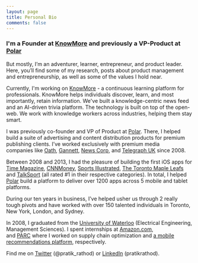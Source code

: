 ```yaml
---
layout: page
title: Personal Bio
comments: false
---
```


### I'm a Founder at [KnowMore](https://knowmore.app) and previously a VP-Product at [Polar](http://polar.me)

But mostly, I’m an adventurer, learner, entrepreneur, and product leader. Here, you’ll find some of my research, posts about product management and entrepreneurship, as well as some of the values I hold near.

Currently, I'm working on [KnowMore](https://knowmore.app) - a continuous learning platform for professionals. KnowMore helps individuals discover, learn, and most importantly, retain information. We've built a knowledge-centric news feed and an AI-driven trivia platform. The technology is built on top of the open-web. We work with knowledge workers across industries, helping them stay smart.

I was previously co-founder and VP of Product at [Polar](http://polar.me). There, I helped build a suite of advertising and content distribution products for premium publishing clients. I’ve worked exclusively with premium media companies like [Oath](http://oath.com), [Gannett](http://gannett.com), [News Corp](http://newscorp.com), and [Telegraph UK](http://telegraph.co.uk) since 2008.

Between 2008 and 2013, I had the pleasure of building the first iOS apps for [Time Magazine](http://time.com), [CNNMoney](http://money.cnn.com/), [Sports Illustrated](http://si.com), [The Toronto Maple Leafs](https://www.nhl.com/mapleleafs/) and [TalkSport](https://talksport.com/) (all rated #1 in their respective categories). In total, I helped [Polar](http://polar.me) build a platform to deliver over 1200 apps across 5 mobile and tablet platforms.

During our ten years in business, I’ve helped usher us through 2 really tough pivots and have worked with over 150 talented individuals in Toronto, New York, London, and Sydney.

In 2008, I graduated from the [University of Waterloo](https://uwaterloo.ca/) (Electrical Engineering, Management Sciences). I spent internships at [Amazon.com](http://amazon.com), and [PARC](<https://en.wikipedia.org/wiki/PARC_(company)>) where I worked on supply chain optimization and [a mobile recommendations platform](http://www.izix.com/pubs/Bellotti-Magitti-CHI2008.pdf), respectively.

Find me on [Twitter](https://twitter.com/pratik_rathod) (@pratik_rathod) or [LinkedIn](https://www.linkedin.com/in/pratikrathod/) (pratikrathod).
